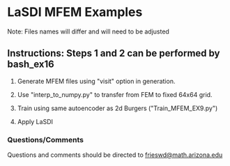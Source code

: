 # LaSDI MFEM Examples
Note: Files names will differ and will need to be adjusted

## Instructions: Steps 1 and 2 can be performed by bash_ex16

1) Generate MFEM files using "visit" option in generation. 

2) Use "interp_to_numpy.py" to transfer from FEM to fixed 64x64 grid.

3) Train using same autoencoder as 2d Burgers ("Train_MFEM_EX9.py")

4) Apply LaSDI

### Questions/Comments
Questions and comments should be directed to frieswd@math.arizona.edu

